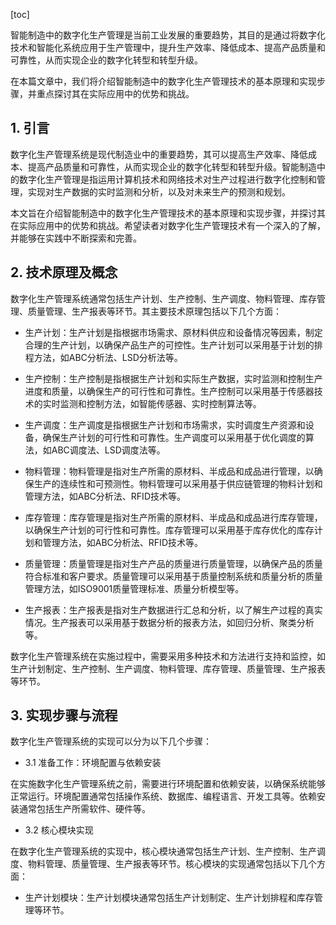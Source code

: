 
[toc]                    
                
                
智能制造中的数字化生产管理是当前工业发展的重要趋势，其目的是通过将数字化技术和智能化系统应用于生产管理中，提升生产效率、降低成本、提高产品质量和可靠性，从而实现企业的数字化转型和转型升级。

在本篇文章中，我们将介绍智能制造中的数字化生产管理技术的基本原理和实现步骤，并重点探讨其在实际应用中的优势和挑战。

## 1. 引言

数字化生产管理系统是现代制造业中的重要趋势，其可以提高生产效率、降低成本、提高产品质量和可靠性，从而实现企业的数字化转型和转型升级。智能制造中的数字化生产管理是指运用计算机技术和网络技术对生产过程进行数字化控制和管理，实现对生产数据的实时监测和分析，以及对未来生产的预测和规划。

本文旨在介绍智能制造中的数字化生产管理技术的基本原理和实现步骤，并探讨其在实际应用中的优势和挑战。希望读者对数字化生产管理技术有一个深入的了解，并能够在实践中不断探索和完善。

## 2. 技术原理及概念

数字化生产管理系统通常包括生产计划、生产控制、生产调度、物料管理、库存管理、质量管理、生产报表等环节。其主要技术原理包括以下几个方面：

- 生产计划：生产计划是指根据市场需求、原材料供应和设备情况等因素，制定合理的生产计划，以确保产品生产的可控性。生产计划可以采用基于计划的排程方法，如ABC分析法、LSD分析法等。

- 生产控制：生产控制是指根据生产计划和实际生产数据，实时监测和控制生产进度和质量，以确保生产的可行性和可靠性。生产控制可以采用基于传感器技术的实时监测和控制方法，如智能传感器、实时控制算法等。

- 生产调度：生产调度是指根据生产计划和市场需求，实时调度生产资源和设备，确保生产计划的可行性和可靠性。生产调度可以采用基于优化调度的算法，如ABC调度法、LSD调度法等。

- 物料管理：物料管理是指对生产所需的原材料、半成品和成品进行管理，以确保生产的连续性和可预测性。物料管理可以采用基于供应链管理的物料计划和管理方法，如ABC分析法、RFID技术等。

- 库存管理：库存管理是指对生产所需的原材料、半成品和成品进行库存管理，以确保生产计划的可行性和可靠性。库存管理可以采用基于库存优化的库存计划和管理方法，如ABC分析法、RFID技术等。

- 质量管理：质量管理是指对生产产品的质量进行质量管理，以确保产品的质量符合标准和客户要求。质量管理可以采用基于质量控制系统和质量分析的质量管理方法，如ISO9001质量管理标准、质量分析模型等。

- 生产报表：生产报表是指对生产数据进行汇总和分析，以了解生产过程的真实情况。生产报表可以采用基于数据分析的报表方法，如回归分析、聚类分析等。

数字化生产管理系统在实施过程中，需要采用多种技术和方法进行支持和监控，如生产计划制定、生产控制、生产调度、物料管理、库存管理、质量管理、生产报表等环节。

## 3. 实现步骤与流程

数字化生产管理系统的实现可以分为以下几个步骤：

- 3.1 准备工作：环境配置与依赖安装

在实施数字化生产管理系统之前，需要进行环境配置和依赖安装，以确保系统能够正常运行。环境配置通常包括操作系统、数据库、编程语言、开发工具等。依赖安装通常包括生产所需软件、硬件等。

- 3.2 核心模块实现

在数字化生产管理系统的实现中，核心模块通常包括生产计划、生产控制、生产调度、物料管理、质量管理、生产报表等环节。核心模块的实现通常包括以下几个方面：

- 生产计划模块：生产计划模块通常包括生产计划制定、生产计划排程和库存管理等环节。

